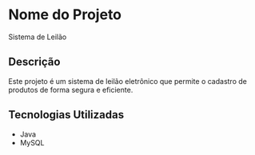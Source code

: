 # Nome do Projeto

Sistema de Leilão

## Descrição

Este projeto é um sistema de leilão eletrônico que permite o cadastro de produtos de forma segura e eficiente.

## Tecnologias Utilizadas

- Java
- MySQL
